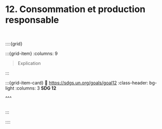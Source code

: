 # 12. Consommation et production responsable

<br>

::::{grid}

:::{grid-item}
:columns: 9

> Explication


:::

:::{grid-item-card}
:link: https://sdgs.un.org/goals/goal12
:class-header: bg-light
:columns: 3
**SDG 12**

^^^

```{image} ../../_static/Images/F-SDG-Icons-2019-WEB/F-WEB-Goal-12.png

```

:::

::::
